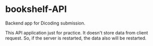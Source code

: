 # bookshelf-API
Backend app for Dicoding submission.

This API application just for practice. It doesn't store data from client request. So, if the server is restarted, the data also will be restarted.
